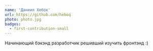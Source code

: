 ```yaml
---
name: 'Даниил Хебок'
url: https://github.com/heboq
photo: photo.jpg
badges:
  - first-contribution-small
---
```


Начинающий бэкэнд разработчик решивший изучить фронтэнд :)
